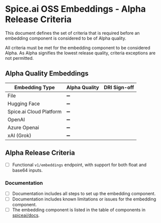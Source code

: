 # Spice.ai OSS Embeddings - Alpha Release Criteria

This document defines the set of criteria that is required before an embedding component is considered to be of Alpha quality.

All criteria must be met for the embedding component to be considered Alpha. As Alpha signifies the lowest release quality, criteria exceptions are not permitted.

## Alpha Quality Embeddings

|     Embedding Type      | Alpha Quality | DRI Sign-off |
| ----------------------- | ------------- | ------------ |
| File                    | ➖            |              |
| Hugging Face            | ➖            |              |
| Spice.ai Cloud Platform | ➖            |              |
| OpenAI                  | ➖            |              |
| Azure Openai            | ➖            |              |
| xAI (Grok)              | ➖            |              |

## Alpha Release Criteria

- [ ] Functional `v1/embeddings` endpoint, with support for both float and base64 inputs.

### Documentation

- [ ] Documentation includes all steps to set up the embedding component.
- [ ] Documentation includes known limitations or issues for the embedding component.
- [ ] The embedding component is listed in the table of components in [spiceai/docs](https://github.com/spiceai/docs).
